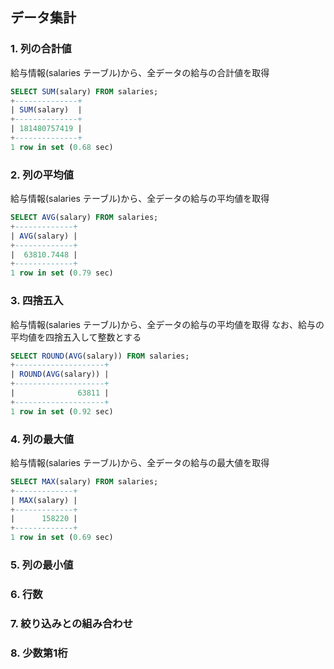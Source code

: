 ## データ集計

### 1. 列の合計値
給与情報(salaries テーブル)から、全データの給与の合計値を取得
```sql
SELECT SUM(salary) FROM salaries;
+--------------+
| SUM(salary)  |
+--------------+
| 181480757419 |
+--------------+
1 row in set (0.68 sec)
```

### 2. 列の平均値
給与情報(salaries テーブル)から、全データの給与の平均値を取得
```sql
SELECT AVG(salary) FROM salaries;
+-------------+
| AVG(salary) |
+-------------+
|  63810.7448 |
+-------------+
1 row in set (0.79 sec)
```

### 3. 四捨五入
給与情報(salaries テーブル)から、全データの給与の平均値を取得
なお、給与の平均値を四捨五入して整数とする
```sql
SELECT ROUND(AVG(salary)) FROM salaries;
+--------------------+
| ROUND(AVG(salary)) |
+--------------------+
|              63811 |
+--------------------+
1 row in set (0.92 sec)
```

### 4. 列の最大値
給与情報(salaries テーブル)から、全データの給与の最大値を取得
```sql
SELECT MAX(salary) FROM salaries;
+-------------+
| MAX(salary) |
+-------------+
|      158220 |
+-------------+
1 row in set (0.69 sec)
```

### 5. 列の最小値


### 6. 行数


### 7. 絞り込みとの組み合わせ


### 8. 少数第1桁
